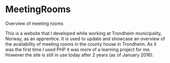 # MeetingRooms
Overview of meeting rooms

This is a website that I developed while working at Trondheim municipality, Norway, as an apprentice.
It is used to update and showcase an overview of the availability of meeting rooms in the county house in Trondheim.
As it was the first time I used PHP it was more of a learning project for me. However the site is still in use today after 2 years (as of January 2016).
